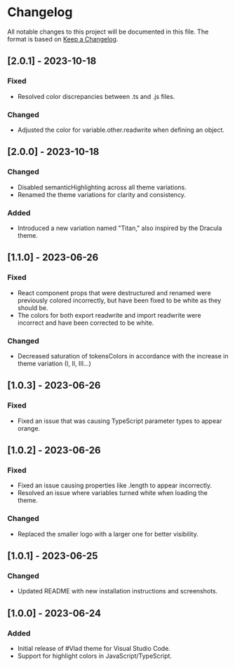 # Changelog

All notable changes to this project will be documented in this file.
The format is based on [Keep a Changelog](https://keepachangelog.com/en/1.0.0/).

## [2.0.1] - 2023-10-18

### Fixed

- Resolved color discrepancies between .ts and .js files.

### Changed

- Adjusted the color for variable.other.readwrite when defining an object.

## [2.0.0] - 2023-10-18

### Changed

- Disabled semanticHighlighting across all theme variations.
- Renamed the theme variations for clarity and consistency.

### Added

- Introduced a new variation named "Titan," also inspired by the Dracula theme.

## [1.1.0] - 2023-06-26

### Fixed

- React component props that were destructured and renamed were previously colored incorrectly, but have been fixed to be white as they should be.
- The colors for both export readwrite and import readwrite were incorrect and have been corrected to be white.

### Changed

- Decreased saturation of tokensColors in accordance with the increase in theme variation (I, II, III...)

## [1.0.3] - 2023-06-26

### Fixed

- Fixed an issue that was causing TypeScript parameter types to appear orange.

## [1.0.2] - 2023-06-26

### Fixed

- Fixed an issue causing properties like .length to appear incorrectly.
- Resolved an issue where variables turned white when loading the theme.

### Changed

- Replaced the smaller logo with a larger one for better visibility.

## [1.0.1] - 2023-06-25

### Changed

- Updated README with new installation instructions and screenshots.

## [1.0.0] - 2023-06-24

### Added

- Initial release of #Vlad theme for Visual Studio Code.
- Support for highlight colors in JavaScript/TypeScript.
